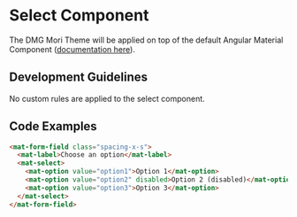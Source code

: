# Select Component

The DMG Mori Theme will be applied on top of the default Angular Material Component ([documentation here](https://material.angular.io/components/select/overview)).

## Development Guidelines

No custom rules are applied to the select component.

## Code Examples

```html
<mat-form-field class="spacing-x-s">
  <mat-label>Choose an option</mat-label>
  <mat-select>
    <mat-option value="option1">Option 1</mat-option>
    <mat-option value="option2" disabled>Option 2 (disabled)</mat-option>
    <mat-option value="option3">Option 3</mat-option>
  </mat-select>
</mat-form-field>
```
